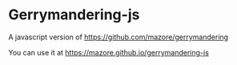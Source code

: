 # Gerrymandering-js

A javascript version of https://github.com/mazore/gerrymandering

You can use it at https://mazore.github.io/gerrymandering-js
